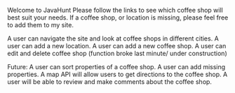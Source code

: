 Welcome to JavaHunt
Please follow the links to see which coffee shop will best suit your needs. If a coffee shop, or location is missing, please feel free to add them to my site.

A user can navigate the site and look at coffee shops in different cities.
A user can add a new location.
A user can add a new coffee shop.
A user can edit and delete coffee shop (function broke last minute/ under construction)

Future:
A user can sort properties of a coffee shop.
A user can add missing properties.
A map API will allow users to get directions to the coffee shop.
A user will be able to review and make comments about the coffee shop.
